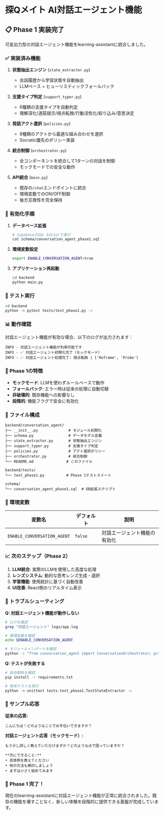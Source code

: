 # 探Qメイト AI対話エージェント機能

## 📋 Phase 1 実装完了

可変出力型の対話エージェント機能をlearning-assistantに統合しました。

### ✅ 実装済み機能

1. **状態抽出エンジン** (`state_extractor.py`)
   - 会話履歴から学習状態を自動抽出
   - LLMベース + ヒューリスティックフォールバック

2. **支援タイプ判定** (`support_typer.py`)
   - 6種類の支援タイプを自動判定
   - 理解深化/道筋提示/視点転換/行動活性化/絞り込み/意思決定

3. **発話アクト選択** (`policies.py`)
   - 8種類のアクトから最適な組み合わせを選択
   - Socratic優先のポリシー実装

4. **統合制御** (`orchestrator.py`)
   - 全コンポーネントを統合して1ターンの対話を制御
   - モックモードでの安全な動作

5. **API統合** (`main.py`)
   - 既存の`/chat`エンドポイントに統合
   - 環境変数でのON/OFF制御
   - 後方互換性を完全保持

### 🚀 有効化手順

1. **データベース拡張**
   ```bash
   # SupabaseのSQL Editorで実行
   cat schema/conversation_agent_phase1.sql
   ```

2. **環境変数設定**
   ```bash
   export ENABLE_CONVERSATION_AGENT=true
   ```

3. **アプリケーション再起動**
   ```bash
   cd backend
   python main.py
   ```

### 🧪 テスト実行

```bash
cd backend
python -m pytest tests/test_phase1.py -v
```

### 📊 動作確認

対話エージェント機能が有効な場合、以下のログが出力されます：

```
INFO - 対話エージェント機能が利用可能です
INFO - ✅ 対話エージェント初期化完了（モックモード）
INFO - ✅ 対話エージェント処理完了: 視点転換 | ['Reframe', 'Probe']
```

### 🎯 Phase 1の特徴

- **モックモード**: LLMを使わずルールベースで動作
- **フォールバック**: エラー時は従来の処理に自動切替
- **非破壊的**: 既存機能への影響なし
- **段階的**: 機能フラグで安全に有効化

### 📁 ファイル構成

```
backend/conversation_agent/
├── __init__.py              # モジュール初期化
├── schema.py                # データモデル定義
├── state_extractor.py       # 状態抽出エンジン
├── support_typer.py         # 支援タイプ判定
├── policies.py              # アクト選択ポリシー
├── orchestrator.py          # 統合制御
└── README.md               # このファイル

backend/tests/
└── test_phase1.py          # Phase 1テストスイート

schema/
└── conversation_agent_phase1.sql  # DB拡張スクリプト
```

### 🔧 環境変数

| 変数名 | デフォルト | 説明 |
|--------|------------|------|
| `ENABLE_CONVERSATION_AGENT` | `false` | 対話エージェント機能の有効化 |

### 📈 次のステップ（Phase 2）

1. **LLM統合**: 実際のLLMを使用した高度な処理
2. **レンズシステム**: 動的な思考レンズ生成・選択
3. **学習機能**: 使用統計に基づく自動改善
4. **UI改善**: React側のリアルタイム表示

### 🐛 トラブルシューティング

**Q: 対話エージェント機能が動作しない**
```bash
# ログを確認
grep "対話エージェント" logs/app.log

# 環境変数を確認
echo $ENABLE_CONVERSATION_AGENT

# モジュールインポートを確認
python -c "from conversation_agent import ConversationOrchestrator; print('OK')"
```

**Q: テストが失敗する**
```bash
# 依存関係を確認
pip install -r requirements.txt

# 単体テストを実行
python -m unittest tests.test_phase1.TestStateExtractor -v
```

### 📝 サンプル応答

**従来の応答:**
```
こんにちは！どのようなことでお手伝いできますか？
```

**対話エージェント応答（モックモード）:**
```
もう少し詳しく教えていただけますか？どのような点で困っていますか？

**次にできること:**
• 具体例を教えてください  
• 他の方法も検討しましょう
• まずは小さく始めてみます
```

### 🎉 Phase 1 完了！

現在のlearning-assistantに対話エージェント機能が正常に統合されました。既存の機能を壊すことなく、新しい体験を段階的に提供できる基盤が完成しています。
